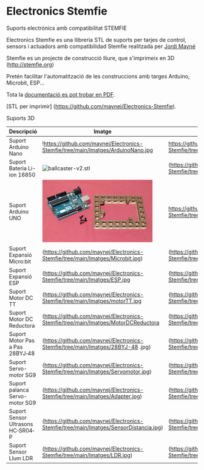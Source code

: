 # Electronics Stemfie

Suports electrónics amb compatibilitat STEMFIE

Electronics Stemfie es una llibreria STL de suports per tarjes de control, sensors i actuadors 
amb compatibilidad Stemfie realitzada per [Jordi Mayné](https://github.com/maynej) 

Stemfie es un projecte de construcció lliure, que s'imprimeix en 3D (http://stemfie.org) 

Pretén facilitar l'automatització de les construccions amb targes Arduino, Microbit, ESP...

Tota la [documentació es pot trobar en PDF](https://github.com/maynej/Electronics-Stemfie/tree/main/Doc).

[STL per imprimir] (https://github.com/maynej/Electronics-Stemfie).

Suports 3D
  
Descripció         | Imatge          | Arxiu         
------------- | ------------- | ------------- 
Suport Arduino Nano|!https://github.com/maynej/Electronics-Stemfie/tree/main/Imatges/ArduinoNano.jpg | https://github.com/maynej/Electronics-Stemfie/tree/main/CPU  
Suport Bateria Li-ion 16850|![ballcaster-v2.stl](https://github.com/maynej/Electronics-Stemfie/tree/main/Imatges/16850.jpg) | (https://github.com/maynej/Electronics-Stemfie/tree/main/CPU)  
Suport Arduino UNO| ![Placa XDeSIG](Imatges/ArduinoUNO.png) | https://github.com/maynej/Electronics-Stemfie/tree/main/CPU 
Suport Expansió Micro:bit|(https://github.com/maynej/Electronics-Stemfie/tree/main/Imatges/Microbit.jpg) | (https://github.com/maynej/Electronics-Stemfie/tree/main/CPU)  
Suport Expansió ESP|(https://github.com/maynej/Electronics-Stemfie/tree/main/Imatges/ESP.jpg | (https://github.com/maynej/Electronics-Stemfie/tree/main/CPU)  
Suport Motor DC TT|(https://github.com/maynej/Electronics-Stemfie/tree/main/Imatges/motorTT.jpg | (https://github.com/maynej/Electronics-Stemfie/tree/main/Motor)  
Suport Motor DC Reductora|(https://github.com/maynej/Electronics-Stemfie/tree/main/Imatges/MotorDCReductora | (https://github.com/maynej/Electronics-Stemfie/tree/main/Motor)
Suport Motor Pas a Pas 28BYJ‐48|(https://github.com/maynej/Electronics-Stemfie/tree/main/Imatges/28BYJ-48 .jpg) | (https://github.com/maynej/Electronics-Stemfie/tree/main/Motor)
Suport Servo-motor SG9|(https://github.com/maynej/Electronics-Stemfie/tree/main/Imatges/Servomotor.jpg) | (https://github.com/maynej/Electronics-Stemfie/tree/main/Servomotor)
Suport palanca Servo-motor SG9|(https://github.com/maynej/Electronics-Stemfie/tree/main/Imatges/Adapter.jpg) | (https://github.com/maynej/Electronics-Stemfie/tree/main/Servomotor)
Suport Sensor Ultrasons HC‐SR04‐P|(https://github.com/maynej/Electronics-Stemfie/tree/main/Imatges/SensorDistancia.jpg) | (https://github.com/maynej/Electronics-Stemfie/tree/main/Sensor) 
Suport Sensor Llum LDR|(https://github.com/maynej/Electronics-Stemfie/tree/main/Imatges/LDR.jpg) | (https://github.com/maynej/Electronics-Stemfie/tree/main/Sensor) 



